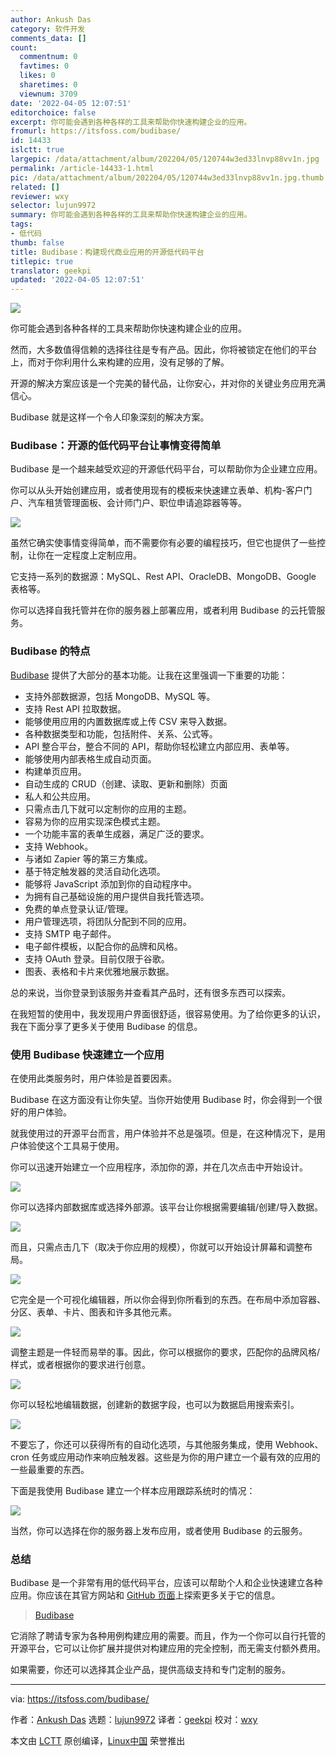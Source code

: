 ```yaml
---
author: Ankush Das
category: 软件开发
comments_data: []
count:
  commentnum: 0
  favtimes: 0
  likes: 0
  sharetimes: 0
  viewnum: 3709
date: '2022-04-05 12:07:51'
editorchoice: false
excerpt: 你可能会遇到各种各样的工具来帮助你快速构建企业的应用。
fromurl: https://itsfoss.com/budibase/
id: 14433
islctt: true
largepic: /data/attachment/album/202204/05/120744w3ed33lnvp88vv1n.jpg
permalink: /article-14433-1.html
pic: /data/attachment/album/202204/05/120744w3ed33lnvp88vv1n.jpg.thumb.jpg
related: []
reviewer: wxy
selector: lujun9972
summary: 你可能会遇到各种各样的工具来帮助你快速构建企业的应用。
tags:
- 低代码
thumb: false
title: Budibase：构建现代商业应用的开源低代码平台
titlepic: true
translator: geekpi
updated: '2022-04-05 12:07:51'
---
```


![](/data/attachment/album/202204/05/120744w3ed33lnvp88vv1n.jpg)


你可能会遇到各种各样的工具来帮助你快速构建企业的应用。


然而，大多数值得信赖的选择往往是专有产品。因此，你将被锁定在他们的平台上，而对于你利用什么来构建的应用，没有足够的了解。


开源的解决方案应该是一个完美的替代品，让你安心，并对你的关键业务应用充满信心。


Budibase 就是这样一个令人印象深刻的解决方案。


### Budibase：开源的低代码平台让事情变得简单


Budibase 是一个越来越受欢迎的开源低代码平台，可以帮助你为企业建立应用。


你可以从头开始创建应用，或者使用现有的模板来快速建立表单、机构-客户门户、汽车租赁管理面板、会计师门户、职位申请追踪器等等。


![](/data/attachment/album/202204/05/120751vezb3ufneou3au03.png)


虽然它确实使事情变得简单，而不需要你有必要的编程技巧，但它也提供了一些控制，让你在一定程度上定制应用。


它支持一系列的数据源：MySQL、Rest API、OracleDB、MongoDB、Google 表格等。


你可以选择自我托管并在你的服务器上部署应用，或者利用 Budibase 的云托管服务。


### Budibase 的特点


[Budibase](https://budibase.com/) 提供了大部分的基本功能。让我在这里强调一下重要的功能：


* 支持外部数据源，包括 MongoDB、MySQL 等。
* 支持 Rest API 拉取数据。
* 能够使用应用的内置数据库或上传 CSV 来导入数据。
* 各种数据类型和功能，包括附件、关系、公式等。
* API 整合平台，整合不同的 API，帮助你轻松建立内部应用、表单等。
* 能够使用内部表格生成自动页面。
* 构建单页应用。
* 自动生成的 CRUD（创建、读取、更新和删除）页面
* 私人和公共应用。
* 只需点击几下就可以定制你的应用的主题。
* 容易为你的应用实现深色模式主题。
* 一个功能丰富的表单生成器，满足广泛的要求。
* 支持 Webhook。
* 与诸如 Zapier 等的第三方集成。
* 基于特定触发器的灵活自动化选项。
* 能够将 JavaScript 添加到你的自动程序中。
* 为拥有自己基础设施的用户提供自我托管选项。
* 免费的单点登录认证/管理。
* 用户管理选项，将团队分配到不同的应用。
* 支持 SMTP 电子邮件。
* 电子邮件模板，以配合你的品牌和风格。
* 支持 OAuth 登录。目前仅限于谷歌。
* 图表、表格和卡片来优雅地展示数据。


总的来说，当你登录到该服务并查看其产品时，还有很多东西可以探索。


在我短暂的使用中，我发现用户界面很舒适，很容易使用。为了给你更多的认识，我在下面分享了更多关于使用 Budibase 的信息。


### 使用 Budibase 快速建立一个应用


在使用此类服务时，用户体验是首要因素。


Budibase 在这方面没有让你失望。当你开始使用 Budibase 时，你会得到一个很好的用户体验。


就我使用过的开源平台而言，用户体验并不总是强项。但是，在这种情况下，是用户体验使这个工具易于使用。


你可以迅速开始建立一个应用程序，添加你的源，并在几次点击中开始设计。


![](/data/attachment/album/202204/05/120751pfmfe9aj6a4bbo0g.png)


你可以选择内部数据库或选择外部源。该平台让你根据需要编辑/创建/导入数据。


![](/data/attachment/album/202204/05/120751tbne2g1enhhzlent.png)


而且，只需点击几下（取决于你应用的规模），你就可以开始设计屏幕和调整布局。


![](/data/attachment/album/202204/05/120751i3jdu2juvjyyxxd1.png)


它完全是一个可视化编辑器，所以你会得到你所看到的东西。在布局中添加容器、分区、表单、卡片、图表和许多其他元素。


![](/data/attachment/album/202204/05/120751uzofmst5qwgtwz7i.png)


调整主题是一件轻而易举的事。因此，你可以根据你的要求，匹配你的品牌风格/样式，或者根据你的要求进行创意。


![](/data/attachment/album/202204/05/120752qi3okiofozoddbib.png)


你可以轻松地编辑数据，创建新的数据字段，也可以为数据启用搜索索引。


![](/data/attachment/album/202204/05/120752hf5m6xz501xs26qv.png)


不要忘了，你还可以获得所有的自动化选项，与其他服务集成，使用 Webhook、cron 任务或应用动作来响应触发器。这些是为你的用户建立一个最有效的应用的一些最重要的东西。


下面是我使用 Budibase 建立一个样本应用跟踪系统时的情况：


![](/data/attachment/album/202204/05/120752zw6644s331u4s8os.png)


当然，你可以选择在你的服务器上发布应用，或者使用 Budibase 的云服务。


### 总结


Budibase 是一个非常有用的低代码平台，应该可以帮助个人和企业快速建立各种应用。你应该在其官方网站和 [GitHub 页面](https://github.com/Budibase/budibase)上探索更多关于它的信息。



> 
> [Budibase](https://budibase.com/)
> 
> 
> 


它消除了聘请专家为各种用例构建应用的需要。而且，作为一个你可以自行托管的开源平台，它可以让你扩展并提供对构建应用的完全控制，而无需支付额外费用。


如果需要，你还可以选择其企业产品，提供高级支持和专门定制的服务。




---


via: <https://itsfoss.com/budibase/>


作者：[Ankush Das](https://itsfoss.com/author/ankush/) 选题：[lujun9972](https://github.com/lujun9972) 译者：[geekpi](https://github.com/geekpi) 校对：[wxy](https://github.com/wxy)


本文由 [LCTT](https://github.com/LCTT/TranslateProject) 原创编译，[Linux中国](https://linux.cn/) 荣誉推出
